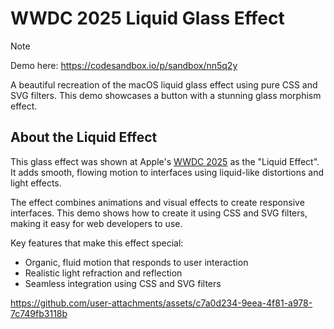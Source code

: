 # WWDC 2025 Liquid Glass Effect

> [!NOTE]
> Demo here: https://codesandbox.io/p/sandbox/nn5q2y

A beautiful recreation of the macOS liquid glass effect using pure CSS and SVG filters. This demo showcases a button with a stunning glass morphism effect.

## About the Liquid Effect

This glass effect was shown at Apple's [WWDC 2025](https://www.youtube.com/watch?v=Qz8u00pX738) as the "Liquid Effect". It adds smooth, flowing motion to interfaces using liquid-like distortions and light effects.

The effect combines animations and visual effects to create responsive interfaces. This demo shows how to create it using CSS and SVG filters, making it easy for web developers to use.

Key features that make this effect special:
- Organic, fluid motion that responds to user interaction
- Realistic light refraction and reflection
- Seamless integration using CSS and SVG filters

https://github.com/user-attachments/assets/c7a0d234-9eea-4f81-a978-7c749fb3118b
